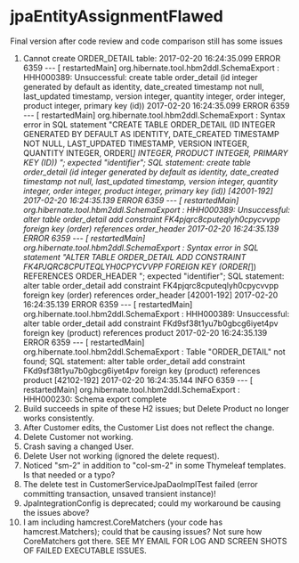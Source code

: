# jpaEntityAssignmentFlawed
Final version after code review and code comparison still has some issues
1. Cannot create ORDER_DETAIL table:
2017-02-20 16:24:35.099 ERROR 6359 --- [  restartedMain] org.hibernate.tool.hbm2ddl.SchemaExport  : HHH000389: Unsuccessful: create table order_detail (id integer generated by default as identity, date_created timestamp not null, last_updated timestamp, version integer, quantity integer, order integer, product integer, primary key (id))
2017-02-20 16:24:35.099 ERROR 6359 --- [  restartedMain] org.hibernate.tool.hbm2ddl.SchemaExport  : Syntax error in SQL statement "CREATE TABLE ORDER_DETAIL (ID INTEGER GENERATED BY DEFAULT AS IDENTITY, DATE_CREATED TIMESTAMP NOT NULL, LAST_UPDATED TIMESTAMP, VERSION INTEGER, QUANTITY INTEGER, ORDER[*] INTEGER, PRODUCT INTEGER, PRIMARY KEY (ID)) "; expected "identifier"; SQL statement:
create table order_detail (id integer generated by default as identity, date_created timestamp not null, last_updated timestamp, version integer, quantity integer, order integer, product integer, primary key (id)) [42001-192]
2017-02-20 16:24:35.139 ERROR 6359 --- [  restartedMain] org.hibernate.tool.hbm2ddl.SchemaExport  : HHH000389: Unsuccessful: alter table order_detail add constraint FK4pjqrc8cputeqlyh0cpycvvpp foreign key (order) references order_header
2017-02-20 16:24:35.139 ERROR 6359 --- [  restartedMain] org.hibernate.tool.hbm2ddl.SchemaExport  : Syntax error in SQL statement "ALTER TABLE ORDER_DETAIL ADD CONSTRAINT FK4PJQRC8CPUTEQLYH0CPYCVVPP FOREIGN KEY (ORDER[*]) REFERENCES ORDER_HEADER "; expected "identifier"; SQL statement:
alter table order_detail add constraint FK4pjqrc8cputeqlyh0cpycvvpp foreign key (order) references order_header [42001-192]
2017-02-20 16:24:35.139 ERROR 6359 --- [  restartedMain] org.hibernate.tool.hbm2ddl.SchemaExport  : HHH000389: Unsuccessful: alter table order_detail add constraint FKd9sf38t1yu7b0gbcg6iyet4pv foreign key (product) references product
2017-02-20 16:24:35.139 ERROR 6359 --- [  restartedMain] org.hibernate.tool.hbm2ddl.SchemaExport  : Table "ORDER_DETAIL" not found; SQL statement:
alter table order_detail add constraint FKd9sf38t1yu7b0gbcg6iyet4pv foreign key (product) references product [42102-192]
2017-02-20 16:24:35.144  INFO 6359 --- [  restartedMain] org.hibernate.tool.hbm2ddl.SchemaExport  : HHH000230: Schema export complete
2. Build succeeds in spite of these H2 issues; but Delete Product no longer works consistently.
3. After Customer edits, the Customer List does not reflect the change.
4. Delete Customer not working.
5. Crash saving a changed User.
6. Delete User not working (ignored the delete request).
7. Noticed "sm-2" in addition to "col-sm-2" in some Thymeleaf templates. Is that needed or a typo?
8. The delete test in CustomerServiceJpaDaoImplTest failed (error committing transaction, unsaved transient instance)!
9. JpaIntegrationConfig is deprecated; could my workaround be causing the issues above?
10. I am including hamcrest.CoreMatchers (your code has hamcrest.Matchers); could that be causing issues? Not sure how CoreMatchers got there.
SEE MY EMAIL FOR LOG AND SCREEN SHOTS OF FAILED EXECUTABLE ISSUES.
